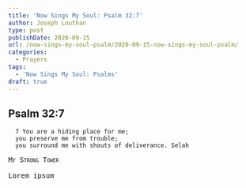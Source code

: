 ```yaml
---
title: 'Now Sings My Soul: Psalm 32:7'
author: Joseph Louthan
type: post
publishDate: 2020-09-15
url: /now-sings-my-soul-psalm/2020-09-15-now-sings-my-soul-psalm/
categories:
  - Prayers
tags:
  - 'Now Sings My Soul: Psalms'
draft: true
---
```

## Psalm 32:7

      7 You are a hiding place for me; 
      you preserve me from trouble; 
      you surround me with shouts of deliverance. Selah 

<pre>
<div style="font-variant: small-caps;">My Strong Tower</div>
Lorem ipsum
</pre>